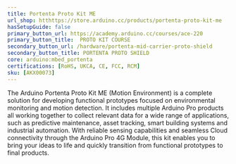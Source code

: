```yaml
---
title: Portenta Proto Kit ME
url_shop: htthttps://store.arduino.cc/products/portenta-proto-kit-me
hasSetupGuide: false
primary_button_url: https://academy.arduino.cc/courses/ace-220
primary_button_title:  PROTO KIT COURSE
secondary_button_url: /hardware/portenta-mid-carrier-proto-shield
secondary_button_title: PORTENTA PROTO SHIELD
core: arduino:mbed_portenta
certifications: [RoHS, UKCA, CE, FCC, RCM]
sku: [AKX00073]
---
```


The Arduino Portenta Proto Kit ME (Motion Environment) is a complete solution for developing functional prototypes focused on environmental monitoring and motion detection. It includes multiple Arduino Pro products all working together to collect relevant data for a wide range of applications, such as predictive maintenance, asset tracking, smart building systems and industrial automation. With reliable sensing capabilities and seamless Cloud connectivity through the Arduino Pro 4G Module, this kit enables you to bring your ideas to life and quickly transition from functional prototypes to final products.